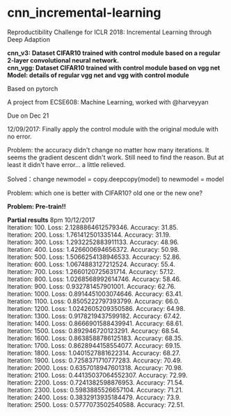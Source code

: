 # cnn_incremental-learning
Reproductibility Challenge for ICLR 2018: Incremental Learning through Deep Adaption

**cnn_v3: Dataset CIFAR10 trained with control module based on a regular 2-layer convolutional neural network.**  
**cnn_vgg: Dataset CIFAR10 trained with control module based on vgg net**  
**Model: details of regular vgg net and vgg with control module**  

Based on pytorch

A project from ECSE608: Machine Learning, worked with @harveyyan

Due on Dec 21

12/09/2017:
Finally apply the control module with the original module with no error.

Problem: the accuracy didn't change no matter how many iterations. 
It seems the gradient descent didn't work. Still need to find the reason. 
But at least it didn't have error... a little relieved. 

Solved：change newmodel = copy.deepcopy(model) to newmodel = model

Problem: which one is better with CIFAR10? old one or the new one?

**Problem: Pre-train!!**

**Partial results**                        8pm 10/12/2017  
Iteration: 100. Loss: 2.1288864612579346. Accuracy: 31.85.  
Iteration: 200. Loss: 1.761412501335144. Accuracy: 31.19.  
Iteration: 300. Loss: 1.2932252883911133. Accuracy: 48.96.  
Iteration: 400. Loss: 1.426600694656372. Accuracy: 50.98.  
Iteration: 500. Loss: 1.5066254138946533. Accuracy: 52.86.  
Iteration: 600. Loss: 1.0674883127212524. Accuracy: 55.4.  
Iteration: 700. Loss: 1.2660120725631714. Accuracy: 57.12.  
Iteration: 800. Loss: 1.0268568992614746. Accuracy: 58.46.  
Iteration: 900. Loss: 0.932781457901001. Accuracy: 62.76.  
Iteration: 1000. Loss: 0.8914451003074646. Accuracy: 63.41.  
Iteration: 1100. Loss: 0.8505222797393799. Accuracy: 66.0.  
Iteration: 1200. Loss: 1.0242605209350586. Accuracy: 64.98.  
Iteration: 1300. Loss: 0.9178219437599182. Accuracy: 67.42.  
Iteration: 1400. Loss: 0.8666901588439941. Accuracy: 68.61.  
Iteration: 1500. Loss: 0.892946720123291. Accuracy: 68.54.  
Iteration: 1600. Loss: 0.8638588786125183. Accuracy: 68.35.  
Iteration: 1700. Loss: 0.8628944158554077. Accuracy: 69.15.  
Iteration: 1800. Loss: 1.0401527881622314. Accuracy: 68.27.  
Iteration: 1900. Loss: 0.7258371710777283. Accuracy: 70.49.  
Iteration: 2000. Loss: 0.6357018947601318. Accuracy: 70.98.  
Iteration: 2100. Loss: 0.44135037064552307. Accuracy: 72.99.   
Iteration: 2200. Loss: 0.7241382598876953. Accuracy: 71.54.  
Iteration: 2300. Loss: 0.5983885526657104. Accuracy: 71.21.  
Iteration: 2400. Loss: 0.3832913935184479. Accuracy: 73.9.  
Iteration: 2500. Loss: 0.5777073502540588. Accuracy: 72.51.  
 

